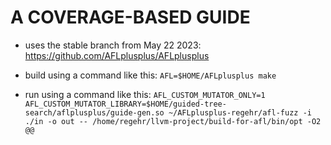 # A COVERAGE-BASED GUIDE

- uses the stable branch from May 22 2023: https://github.com/AFLplusplus/AFLplusplus

- build using a command like this: `AFL=$HOME/AFLplusplus make`

- run using a command like this: `AFL_CUSTOM_MUTATOR_ONLY=1 AFL_CUSTOM_MUTATOR_LIBRARY=$HOME/guided-tree-search/aflplusplus/guide-gen.so ~/AFLplusplus-regehr/afl-fuzz -i ./in -o out -- /home/regehr/llvm-project/build-for-afl/bin/opt -O2 @@`
